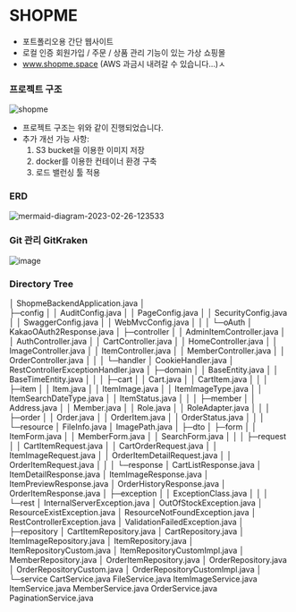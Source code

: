 # SHOPME
- 포트폴리오용 간단 웹사이트
- 로컬 인증 회원가입 / 주문 / 상품 관리 기능이 있는 가상 쇼핑몰
- www.shopme.space (AWS 과금시 내려갈 수 있습니다...)ㅅ

### 프로젝트 구조
![shopme](https://user-images.githubusercontent.com/115934563/223373062-efce0707-bf7e-42fe-a388-a223977c349b.png)

- 프로젝트 구조는 위와 같이 진행되었습니다.
- 추가 개선 가능 사항:
  1. S3 bucket을 이용한 이미지 저장
  2. docker를 이용한 컨테이너 환경 구축
  3. 로드 밸런싱 툴 적용

### ERD
![mermaid-diagram-2023-02-26-123533](https://user-images.githubusercontent.com/115934563/223372203-18147459-c74e-425c-bae2-a67c3a423190.png)


### Git 관리 GitKraken
![image](https://user-images.githubusercontent.com/115934563/223895883-1676010d-c40f-486f-9a3d-5fa5a4f3bee3.png)


### Directory Tree
│  ShopmeBackendApplication.java 
│                                
├─config
│  │  AuditConfig.java
│  │  PageConfig.java
│  │  SecurityConfig.java
│  │  SwaggerConfig.java
│  │  WebMvcConfig.java
│  │
│  └─oAuth
│          KakaoOAuth2Response.java
│
├─controller
│  │  AdminItemController.java
│  │  AuthController.java
│  │  CartController.java
│  │  HomeController.java
│  │  ImageController.java
│  │  ItemController.java
│  │  MemberController.java
│  │  OrderController.java
│  │
│  └─handler
│          CookieHandler.java
│          RestControllerExceptionHandler.java
│
├─domain
│  │  BaseEntity.java
│  │  BaseTimeEntity.java
│  │
│  ├─cart
│  │      Cart.java
│  │      CartItem.java
│  │
│  ├─item
│  │      Item.java
│  │      ItemImage.java
│  │      ItemImageType.java
│  │      ItemSearchDateType.java
│  │      ItemStatus.java
│  │
│  ├─member
│  │      Address.java
│  │      Member.java
│  │      Role.java
│  │      RoleAdapter.java
│  │
│  ├─order
│  │      Order.java
│  │      OrderItem.java
│  │      OrderStatus.java
│  │
│  └─resource
│          FileInfo.java
│          ImagePath.java
│
├─dto
│  ├─form
│  │      ItemForm.java
│  │      MemberForm.java
│  │      SearchForm.java
│  │
│  ├─request
│  │      CartItemRequest.java
│  │      CartOrderRequest.java
│  │      ItemImageRequest.java
│  │      OrderItemDetailRequest.java
│  │      OrderItemRequest.java
│  │
│  └─response
│          CartListResponse.java
│          ItemDetailResponse.java
│          ItemImageResponse.java
│          ItemPreviewResponse.java
│          OrderHistoryResponse.java
│          OrderItemResponse.java
│
├─exception
│  │  ExceptionClass.java
│  │
│  └─rest
│          InternalServerException.java
│          OutOfStockException.java
│          ResourceExistException.java
│          ResourceNotFoundException.java
│          RestControllerException.java
│          ValidationFailedException.java
│
├─repository
│      CartItemRepository.java
│      CartRepository.java
│      ItemImageRepository.java
│      ItemRepository.java
│      ItemRepositoryCustom.java
│      ItemRepositoryCustomImpl.java
│      MemberRepository.java
│      OrderItemRepository.java
│      OrderRepository.java
│      OrderRepositoryCustom.java
│      OrderRepositoryCustomImpl.java
│
└─service
        CartService.java
        FileService.java
        ItemImageService.java
        ItemService.java
        MemberService.java
        OrderService.java
        PaginationService.java
